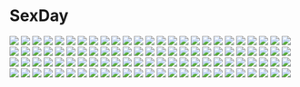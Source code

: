 # SexDay
![](https://konachan.com/image/f24c6e1573210da9ceda6c1015246564/Konachan.com%20-%20295738%20couch%20flowers%20night%20nobody%20nsmrtks%20original%20scenic.jpg)
![](https://konachan.com/image/948969b5a7667a1adc274e2827431789/Konachan.com%20-%20241465%20aqua_eyes%20ass%20blonde_hair%20book%20breasts%20cleavage%20diana_cavendish%20fairy%20little_witch_academia%20naked_shirt%20nopan%20shirt%20splish%20wand%20wink.jpg)
![](https://konachan.com/image/88290da29e8bda73f56904e9a170aefd/Konachan.com%20-%2064764%20blue_eyes%20mitsurugi_asuka%20nipple_slip%20panties%20red_hair%20ryohka%20short_hair%20underwear%20wizard_girl_ambitious.jpg)
![](https://konachan.com/image/e1585d39c290a6e97bd45d938cf4f9b1/Konachan.com%20-%2079242%20hatsune_miku%20miku_append%20twintails%20vocaloid.jpg)
![](https://konachan.com/image/c637ee2dd549ea6535038ba91b0c59b2/Konachan.com%20-%2079864%20animal_ears%20bell%20blonde_hair%20blue_eyes%20catboy%20catgirl%20choker%20collar%20fang%20kagamine_len%20kagamine_rin%20male%20vocaloid.jpg)
![](https://konachan.com/jpeg/c2fa8a2d6418eaf117d0587143f8c676/Konachan.com%20-%2086658%20ass%20brown_hair%20cameltoe%20green_eyes%20hoshii_miki%20idolmaster%20panties%20shimoigusa%20underwear.jpg)
![](https://konachan.com/jpeg/595c8847eb91ca400dde1dc8c575953a/Konachan.com%20-%2094232%20animal_ears%20chibi%20fang%20hat%20inubashiri_momiji%20tail%20touhou%20wolfgirl%20yume_shokunin.jpg)
![](https://konachan.com/jpeg/ce3f24201aa07916aaaa866e8008d5c3/Konachan.com%20-%20219694%20anthropomorphism%20ass%20kantai_collection%20kuzu_%28miduhana%29%20murakumo_%28kancolle%29%20panties%20pantyhose%20underwear.jpg)
![](https://konachan.com/jpeg/40035147f71b4c17146fa5d7e961684e/Konachan.com%20-%20167083%202girls%20blonde_hair%20blush%20braids%20brown_hair%20flowers%20glasses%20grass%20green_eyes%20hat%20hoshii_miki%20idolmaster%20long_hair%20rose%20short_hair%20shorts%20yellow_eyes.jpg)
![](https://konachan.com/image/dd9c3e153f820ab29369dc90504b444f/Konachan.com%20-%2026164%20animal%20bird%20blue%20mitsumi_misato%20panties%20penguin%20tagme%20underwear.jpeg)
![](https://konachan.com/image/23a2f9e41124bee8c0cbe183f75ef00a/Konachan.com%20-%2066062%20miwa_yoshikazu%20pantyhose%20polychromatic%20ribbons%20school_uniform%20signed%20tagme%20watermark.jpg)
![](https://konachan.com/jpeg/a8f3a33b9e39436d26daf4c937987c0d/Konachan.com%20-%20193150%20anthropomorphism%20blue_hair%20bra%20kantai_collection%20long_hair%20mikanmelon%20murakumo_%28kancolle%29%20panties%20pantyhose%20red_eyes%20underwear%20undressing%20white.jpg)
![](https://konachan.com/jpeg/f55cbb0c59c732f736ac0472fe2467e2/Konachan.com%20-%20288423%20bikini%20blue_eyes%20breasts%20cleavage%20fate_%28series%29%20garter_belt%20goggles%20katana%20long_hair%20purple_hair%20signed%20swimsuit%20sword%20twintails%20weapon%20yumi_yumi.jpg)
![](https://konachan.com/image/601783f06c2fc9b52b5c44fec7d0900b/Konachan.com%20-%20302475%20arknights%20bed%20breast_hold%20breasts%20exusiai_%28arknights%29%20halo%20huijin_zhi_ling%20nude%20pink_eyes%20pink_hair%20short_hair.jpg)
![](https://konachan.com/image/e063eda8a6109559814cc0093e3fd02a/Konachan.com%20-%20258829%20aqua_eyes%20eromanga-sensei%20fukuri%20gray_hair%20izumi_sagiri%20loli%20long_hair%20white.jpg)
![](https://konachan.com/image/2bd8ccc94573717ee9e3a0325c23008f/Konachan.com%20-%20202329%20aqua_eyes%20black_hair%20blonde_hair%20blue_eyes%20blue_hair%20group%20headband%20komichi_aya%20maid%20nopan%20orange_hair%20pantyhose%20purple_eyes%20red_eyes%20thighhighs%20wink.jpg)
![](https://konachan.com/jpeg/996ee52b2343bc6f988798bfed352bba/Konachan.com%20-%20186054%20aqua_hair%20blue_eyes%20book%20bunny%20gloves%20hassan_%28sink916%29%20hatsune_miku%20long_hair%20twintails%20vocaloid.jpg)
![](https://konachan.com/image/1bf6537446e91365ca773c6e9c4a3089/Konachan.com%20-%20256858%20ass%20goth-loli%20gray_hair%20idolmaster%20kanzaki_ranko%20lolita_fashion%20panties%20purple_eyes%20thighhighs%20twinameless%20twintails%20underwear.jpg)
![](https://konachan.com/jpeg/c3a391859c6be224e102dd9ed8c527a0/Konachan.com%20-%20281937%20armor%20brown_eyes%20brown_hair%20chain%20corset%20dress%20irua%20long_hair%20magic%20mono_garnet_rebel%20shadowverse%20techgirl.jpg)
![](https://konachan.com/image/f97444cd77fe4cb25776b650cdd7ddac/Konachan.com%20-%20186401%20animal_ears%20black_hair%20blonde_hair%20breasts%20bunny_ears%20bunnygirl%20inue_shinsuke%20nipples%20pantyhose%20pink_hair%20tail.jpg)
![](https://konachan.com/jpeg/b19005a493b6a756692bb367dd13ecb9/Konachan.com%20-%2096131%20blonde_hair%20boots%20chain%20drink%20gun%20hat%20mahou_shoujo_madoka_magica%20thighhighs%20tomoe_mami%20weapon.jpg)
![](https://konachan.com/image/80a2a83d8552d87d107fc14501b104b4/Konachan.com%20-%20147865%20animal_ears%20ass%20bunny_ears%20bunnygirl%20censored%20charlotte_e_yeager%20dildo%20group%20male%20panties%20pussy%20strike_witches%20tagme%20underwear.jpg)
![](https://konachan.com/image/71ecbc262ace65735a94c9cc1e02fa05/Konachan.com%20-%20220494%20anthropomorphism%20bismarck_%28kancolle%29%20group%20kantai_collection%20pantyhose%20ro-500_%28kancolle%29%20school_uniform%20ssamjang_%28misosan%29%20thighhighs%20uniform.jpg)
![](https://konachan.com/jpeg/4613948df889aca9de2ea3c9c2dd1ef2/Konachan.com%20-%2060862%20green%20hayate_no_gotoku%20katsura_hinagiku%20nude%20vector.jpg)
![](https://konachan.com/image/f14228f5cb60419b0416c19f49777b16/Konachan.com%20-%2067157%20aisaka_taiga%20cropped%20scan%20toradora.jpg)
![](https://konachan.com/image/fff19a1c7d9427872667849f039d4294/Konachan.com%20-%20104200%20cat_smile%20kagamine_len%20kagamine_rin%20male%20music%20vocaloid.jpg)
![](https://konachan.com/jpeg/beb7f0145b5536e4d00d953610346467/Konachan.com%20-%20239703%20apron%20ass%20beretta_%28x-overd%29%20blonde_hair%20breasts%20cameltoe%20mogu%20panties%20short_hair%20techgirl%20thighhighs%20underwear%20x-overd%20yellow_eyes.jpg)
![](https://konachan.com/image/d2e4c7443860e354d0e52f73c20fd107/Konachan.com%20-%20143335%20animal%20aqua_hair%20ass%20bikini%20bird%20breasts%20gloves%20goggles%20gray_hair%20group%20navel%20original%20penguin%20ponytail%20red_eyes%20shorts%20swimsuit%20torisan%20water%20wink.jpg)
![](https://konachan.com/image/22cf74dc84450600cefc5100f8fd9718/Konachan.com%20-%2083004%202girls%20blonde_hair%20blush%20brown_hair%20close%20hakurei_reimu%20japanese_clothes%20kirisame_marisa%20miko%20touhou%20witch.jpg)
![](https://konachan.com/image/1adfcfc202c977b452feff1e27711833/Konachan.com%20-%2010292%20brown_hair%20building%20food%20gagraphic%20logo%20orange_eyes%20school_uniform%20shirayuki_shoushirou%20short_hair%20skirt%20tree%20watermark.jpg)
![](https://konachan.com/image/8ed5f6a412b6bfe0c4b64d8435249624/Konachan.com%20-%2034516%20hatsune_miku%20vocaloid.jpg)
![](https://konachan.com/image/658a459f81d57c597d1e0af11d1e2979/Konachan.com%20-%2029194%202girls%20barefoot%20bikini%20black_hair%20blue_eyes%20blush%20bow%20choker%20flat_chest%20long_hair%20navel%20pink_eyes%20pink_hair%20short_hair%20swimsuit%20twintails%20yuri.jpg)
![](https://konachan.com/jpeg/140c40d81a0742064a1d8fd02b6f219c/Konachan.com%20-%20275499%202girls%20bell%20blue_eyes%20blush%20boots%20bow%20cape%20christmas%20dress%20fang%20foxgirl%20goth-loli%20gray_hair%20headdress%20long_hair%20original%20ponytail%20shikito%20tail%20waifu2x.jpg)
![](https://konachan.com/image/69bf3bc170a298b3f595d8de777240b9/Konachan.com%20-%20267087%20barefoot%20bikini%20black_hair%20blush%20brown_eyes%20brown_hair%20bubbles%20chibi%20group%20k-on%21%20long_hair%20scan%20short_hair%20skirt%20suzuki_jun%20swimsuit%20twintails%20wink.jpg)
![](https://konachan.com/jpeg/24eeb43f25ca8066c5ff8b0aa198d005/Konachan.com%20-%20235685%20animal%20ass%20bunnygirl%20cat%20chomusuke%20close%20cropped%20kono_subarashii_sekai_ni_shukufuku_wo%21%20tail%20tony_guisado%20waifu2x%20yunyun_%28konosuba%29.jpg)
![](https://konachan.com/image/21e7222dc767e7400b51248328589028/Konachan.com%20-%20296897%202girls%20apple%20bed%20bell%20bodysuit%20breasts%20bunnygirl%20candy%20chocolate%20christmas%20cleavage%20collar%20food%20fruit%20hat%20navel%20original%20pantyhose%20red_eyes%20skirt.jpg)
![](https://konachan.com/image/b77fe1feee17e93525c9798ae4336c68/Konachan.com%20-%2064449%20romeo%20romeo_x_juliet.jpg)
![](https://konachan.com/image/d94a5491d7f382cdca82300a23d61c72/Konachan.com%20-%2042826%20building%20grass%20kumo_no_mukou_yakusoku_no_basho%20landscape%20nobody%20scenic%20water.jpg)
![](https://konachan.com/image/aa65a860429cc3dee937ac81dcf45e85/Konachan.com%20-%20285221%20bakemonogatari%20hammer_%28sunset_beach%29%20kanbaru_suruga%20monogatari_%28series%29.jpg)
![](https://konachan.com/jpeg/b881bd4ebc63d8939860e030d0fa3740/Konachan.com%20-%20141190%20black_hair%20blue_eyes%20blush%20game_cg%20goka_michiru%20gray_hair%20long_hair%20male%20mibu_tsubaki%20school_uniform%20short_hair%20skirt%20sky%20stockings%20tree%20yellow_eyes.jpg)
![](https://konachan.com/image/5135f35e3daa796c2dd963e5c4f4cf13/Konachan.com%20-%20229321%20blue_eyes%20blue_hair%20building%20gloves%20hat%20lee_%28saraki%29%20original%20saraki.jpg)
![](https://konachan.com/image/9cec5d46a6fdd71def6f2f108660ef03/Konachan.com%20-%2018349%20flowers%20himura_kenshin%20japanese_clothes%20kamiya_kaoru%20male%20rurouni_kenshin%20scar.jpg)
![](https://konachan.com/image/aa7aab98de21ffa1f718f896130420e5/Konachan.com%20-%20166400%20date_a_live%20horns%20itsuka_kotori%20japanese_clothes%20long_hair%20red_eyes%20red_hair%20ribbons%20tagme_%28artist%29%20watermark.jpg)
![](https://konachan.com/image/f98dd45c3b49c009f48f34cafbba37aa/Konachan.com%20-%20201266%20bow%20choker%20collar%20feathers%20gray%20kneehighs%20krul_tepes%20long_hair%20owari_no_seraph%20pink_hair%20pointed_ears%20ribbons%20satorixxx%20twintails%20vampire.jpg)
![](https://konachan.com/image/01700cf8432c4f96a943bd2182a103c2/Konachan.com%20-%207334%20gagraphic%20japanese_clothes%20koyama_hirokazu%20logo%20miko%20sword%20watermark%20weapon.jpg)
![](https://konachan.com/jpeg/e7217aaaccb273b61d1314c96f8707c4/Konachan.com%20-%2099944%20blue_eyes%20brown_hair%20clouds%20kamimura_chika%20kouzaka_kouhei%20sisters%20sky%20white.jpg)
![](https://konachan.com/image/ef8c623d8cbd4b1a0c8b4267ef86becd/Konachan.com%20-%20157750%20bell%20cameltoe%20food%20hyakka_ryouran_samurai_girls%20naoe_kanetsugu%20scan%20thighhighs%20underwear.jpg)
![](https://konachan.com/image/278abc8d7900fda2af0c8776b425862e/Konachan.com%20-%20248889%20aircraft%20annin_musou%20anthropomorphism%20brown_hair%20clouds%20japanese_clothes%20kantai_collection%20sky%20taiyou_%28kancolle%29%20translation_request%20water.jpg)
![](https://konachan.com/jpeg/3f776f81e7c30c4d31fc4f1d5a743eab/Konachan.com%20-%20307306%202girls%20bikini%20blonde_hair%20flandre_scarlet%20ponytail%20purple_hair%20red_eyes%20remilia_scarlet%20sinzan%20sketch%20swimsuit%20touhou%20vampire%20water%20wings.jpg)
![](https://konachan.com/jpeg/d74256ac607dacd43201a1625d6fefb1/Konachan.com%20-%20208773%20blonde_hair%20blue_eyes%20blush%20breasts%20censored%20cum%20fellatio%20game_cg%20hulotte%20ikegami_akane%20long_hair%20nipples%20school_swimsuit%20swimsuit%20yagami_serika.jpg)
![](https://konachan.com/image/9305326649ee10d27fd62e25a8130e03/Konachan.com%20-%2031589%20blue_eyes%20blush%20breasts%20censored%20favorite%20fellatio%20game_cg%20gray_hair%20happy_margaret%21%20kokonoka%20nipples%20penis%20rindou_saki%20wet.jpg)
![](https://konachan.com/image/4b35b0424f2be32f27ea39fd7e3b90ff/Konachan.com%20-%20169998%20aqua_eyes%20aqua_hair%20barefoot%20dress%20hakusai%20hatsune_miku%20jpeg_artifacts%20long_hair%20twintails%20vocaloid.jpg)
![](https://konachan.com/jpeg/f0935b91629a9fa27c0a0a6dc00eafd5/Konachan.com%20-%20257255%20andrea_doria%20bell%20boots%20breasts%20christmas%20cleavage%20corset%20group%20hat%20headdress%20jianren%20lexington%20pantyhose%20santa_costume%20santa_hat%20tirpitz.jpg)
![](https://konachan.com/image/cdcd52f0856bf22b4258bf0593003972/Konachan.com%20-%20107495%20animal_ears%20black_hair%20blue_eyes%20catgirl%20izumi_tsubasu%20panties%20short_hair%20tail%20thighhighs%20underwear.jpg)
![](https://konachan.com/image/c093847f7f4891b2c085fc73689946c8/Konachan.com%20-%20213180%20armor%20artoria_pendragon_%28all%29%20blonde_hair%20bow%20fate_%28series%29%20fate_unlimited_codes%20flowers%20petals%20ponytail%20saber%20saber_lily%20sword%20weapon%20yeluno_meng.jpg)
![](https://konachan.com/image/c5ee78ac4bdd148d8b9770453f63b1f5/Konachan.com%20-%2024651%20tagme%20white.jpg)
![](https://konachan.com/jpeg/14fdffe833c4fcab23347a914963e8f7/Konachan.com%20-%20174994%20anthropomorphism%20black_hair%20blush%20breasts%20brown_eyes%20cleavage%20crossover%20headband%20japanese_clothes%20kazenokaze%20long_hair%20miko%20skirt%20thighhighs.jpg)
![](https://konachan.com/image/0c766549cffd5ef4de52831a999d6d5f/Konachan.com%20-%20304642%202girls%20blue_eyes%20brown_hair%20camera%20clouds%20long_hair%20pink_hair%20red_eyes%20shirt%20sky%20water%20yuigahama_yui%20yukinoshita_yukino%20yuuki_mix.jpg)
![](https://konachan.com/image/f4debecee9888fc071dc77296ee19bb0/Konachan.com%20-%20201478%20brown_hair%20masariro%20mecha%20original%20pixiv_fantasia%20weapon.jpg)
![](https://konachan.com/image/da2c917f2acf54e3b33d84c542cd04fd/Konachan.com%20-%2035333%20minakami_sakuya%20sister_princess.jpg)
![](https://konachan.com/image/88eef79d2b48c86938db2af1b271e641/Konachan.com%20-%20124624%20blush%20chibi%20group%20hat%20hijiri_byakuren%20japanese_clothes%20kochiya_sanae%20magic%20miko%20mima%20ryoki_%288bit%29%20shikieiki_yamaxanadu%20touhou%20wings.jpg)
![](https://konachan.com/jpeg/c8c59b5605e0517b1cd04d81071bc73c/Konachan.com%20-%20134679%20censored%20cura%20game_cg%20himemiya%20lose%20monobeno.jpg)
![](https://konachan.com/image/a0264a2661c31d3c4d209100666133fe/Konachan.com%20-%20127385%20animal%20bow%20dress%20group%20hakurei_reimu%20hat%20kirisame_marisa%20kochiya_sanae%20miko%20mishaguji%20moriya_suwako%20ofuda%20snake%20touhou%20utarion%20witch%20yasaka_kanako.jpg)
![](https://konachan.com/image/0408a35b2ec1892cca59a12533a7878d/Konachan.com%20-%2060087%20ass%20blonde_hair%20blue_eyes%20censored%20cum%20hyakko%20kageyama_torako%20panties%20pikachi%20ponytail%20underwear.jpg)
![](https://konachan.com/image/cef06b2d9cfc631350a0f2989a2b1702/Konachan.com%20-%2076073%20taneshima_popura%20working%21%21.jpg)
![](https://konachan.com/jpeg/28a6a0a62fadd044143419aac256a1c1/Konachan.com%20-%20147196%20blush%20breasts%20brown_hair%20censored%20chikotam%20cum%20game_cg%20marmalade%20no_bra%20nopan%20open_shirt%20pantyhose%20purple_eyes%20pussy%20school_uniform%20torn_clothes.jpg)
![](https://konachan.com/image/4134347a456e10adfd592f748762f0e5/Konachan.com%20-%20221264%20aqua_eyes%20aqua_hair%20ass%20blush%20hatsune_miku%20kagamine_len%20kazu-chan%20loli%20long_hair%20nosebleed%20thighhighs%20twintails%20underwear%20vocaloid.jpg)
![](https://konachan.com/image/ecefb1cc3b48618815ca1c882cf9162d/Konachan.com%20-%20163599%20aladdin_%28magi%29%20funko_%28monarin%29%20magi_the_labyrinth_of_magic%20scenic%20sky.jpg)
![](https://konachan.com/image/7a7f95263c333ef6967f22785681d4d3/Konachan.com%20-%209669%20gotoh_keiji%20kiddy_grade%20tweedledee.jpg)
![](https://konachan.com/image/6f8cdc24002e94a9a81936185d346070/Konachan.com%20-%20229745%20aliasing%20aqua_eyes%20ayase_eri%20blonde_hair%20blush%20bow%20breasts%20cleavage%20drink%20long_hair%20necklace%20ponytail%20white%20wristwear%20yomotsuka_tsukasa.jpg)
![](https://konachan.com/jpeg/0e29a3346d0b54263a5693f586651b02/Konachan.com%20-%20146418%20black_hair%20blonde_hair%20blue_hair%20brown_hair%20green_hair%20group%20headphones%20kano_shuuya%20kido_tsubomi%20long_hair%20orange_hair%20short_hair%20twintails%20vocaloid.jpg)
![](https://konachan.com/jpeg/f99fabf2417339ff0ffd9df3997f70ea/Konachan.com%20-%20280121%20anthropomorphism%20bed%20blush%20breasts%20close%20dark_skin%20kantai_collection%20musashi_%28kancolle%29%20nipples%20nude%20ponytail%20red_eyes%20white_hair%20yunamaro.jpg)
![](https://konachan.com/image/941e70fd413329b03cc84bc1898fb7c8/Konachan.com%20-%20132460%20aqua_eyes%20blonde_hair%20blue_hair%20chibi%20fang%20hajime%20hatsune_miku%20kagamine_len%20kagamine_rin%20male%20skirt%20tie%20twintails%20vocaloid.jpg)
![](https://konachan.com/image/0058a5d779eac708dea8311235da371d/Konachan.com%20-%2030239%20konpaku_youmu%20nonoko%20touhou.jpg)
![](https://konachan.com/image/32dcae4d9da49e4e6bb461eff00cf522/Konachan.com%20-%20229816%20armor%20blue_eyes%20braids%20crossover%20fujimo_ruru%20gloves%20hat%20kneehighs%20knife%20long_hair%20male%20red_eyes%20samurai%20scarf%20skirt%20sword%20thighhighs%20trap%20weapon.jpg)
![](https://konachan.com/image/773c3a1a69bec7c52a90e752a2293696/Konachan.com%20-%20149700%20culture_japan%20glasses%20hoshikawa_kanata%20iizuki_tasuku%20school_uniform%20thighhighs.jpg)
![](https://konachan.com/jpeg/00cf6d4c54924d2c14a3da46cf2ef62c/Konachan.com%20-%2043988%20anthropomorphism%20groudon%20pokemon.jpg)
![](https://konachan.com/jpeg/2c85f48e6ec6ac5abc006497d0bcb7bd/Konachan.com%20-%20285938%20ass%20blonde_hair%20bodysuit%20boots%20breasts%20cameltoe%20clouds%20dark_magician_girl%20green_eyes%20headdress%20long_hair%20mage%20skirt%20sky%20staff%20upskirt%20yu-gi-oh.jpg)
![](https://konachan.com/image/9da623b3f2b68f0fa254a58e896e6d55/Konachan.com%20-%20280161%20building%20city%20heriki_%28trkj%29%20original%20polychromatic%20tree.jpg)
![](https://konachan.com/image/ed50f3ed0a21cf754059e546712c4b17/Konachan.com%20-%2084908%20archetype_earth%20arcueid_brunestud%20blonde_hair%20long_hair%20red_eyes%20shingetsutan_tsukihime%20shiro_tsumekusa.jpg)
![](https://konachan.com/image/a5ec6817f3bad96dd341d1d06deae150/Konachan.com%20-%2012471%20bikini%20goshuushou-sama_ninomiya-kun%20swimsuit%20tsukimura_mayu.jpg)
![](https://konachan.com/image/3a1f2f79d10dec144880a61fcd62f857/Konachan.com%20-%20227224%20aliasing%20animal%20aqua_eyes%20dress%20fish%20headdress%20kousaka_honoka%20love_live%21_school_idol_project%20orange_hair%20shiina_kuro%20underwater%20water.jpg)
![](https://konachan.com/jpeg/976af7ea75b37b6283ad88c4eeccd7ac/Konachan.com%20-%20229864%20building%20city%20clouds%20front_wing%20game_cg%20grisaia_no_zankou%20mirror%20nobody%20reflection%20scenic%20sky%20tagme_%28artist%29.jpg)
![](https://konachan.com/image/baade56c605555f2f92b1aa6c5317349/Konachan.com%20-%2044995%20amatsu_touko%20calendar%20marginal_skip%20misagiri_kanade%20mitha%20miyazaki_yukina%20neithright_heithlover%20sheila_el_elise.jpg)
![](https://konachan.com/image/c8c2ab9aa420a441fccd1ad4b2fcdcee/Konachan.com%20-%2010057%20blonde_hair%20blue_eyes%20christmas%20miyauchi_lemmy%20thighhighs%20to_heart%20wink%20zen.jpg)
![](https://konachan.com/jpeg/0af5ddb5a4089f755697f6c195e87cdd/Konachan.com%20-%20224089%20blonde_hair%20blue_eyes%20dress%20elbow_gloves%20flowers%20gloves%20gradient%20loli%20pantyhose%20pink%20ribbons%20tagme_%28artist%29%20thighhighs%20twintails%20vert%20waifu2x.jpg)
![](https://konachan.com/image/4c7502a5c673fac24907bb9e9ddc7de6/Konachan.com%20-%20236123%20black_eyes%20black_hair%20furai%20group%20long_hair%20male%20naruse_jun%20nitou_natsuki%20petals%20sakagami_takumi%20school_uniform%20short_hair%20skirt%20tasaki_daiki.jpg)
![](https://konachan.com/image/a97fa1d3381ed547e9a312ac51b44398/Konachan.com%20-%20125837%20armor%20caius_ballad%20final_fantasy%20final_fantasy_xiii%20lightning_farron%20noel_kreiss%20paddra_nsu-yeul%20serah_farron%20sword%20thighhighs%20weapon.jpg)
![](https://konachan.com/image/e8ea71c93a895d87338ebf17e3aef5b3/Konachan.com%20-%20283268%20aliasing%20anthropomorphism%20azur_lane%20blush%20breasts%20gray_hair%20group%20long_hair%20nipples%20nude%20penis%20pussy%20rak_%28kuraga%29%20red_eyes%20sex%20twintails%20uncensored.jpg)
![](https://konachan.com/jpeg/da1ac2ebb4d67e08addf639d4753a7b0/Konachan.com%20-%20201590%20blush%20building%20city%20close%20gray_hair%20isla_%28plastic_memories%29%20long_hair%20night%20pink_eyes%20plastic_memories%20polychromatic%20suppakarn_prakobkij%20tie.jpg)
![](https://konachan.com/image/ce0de601627fa08057625139b579f02a/Konachan.com%20-%2042818%20nanase_narue%20narue_no_sekai%20yagi_hajime.jpg)
![](https://konachan.com/image/a05db3148bf2bb93c54435baf07255fd/Konachan.com%20-%20134653%20chainsaw%20corvette_%28koru%29%20green_eyes%20long_hair%20navel%20original%20red_hair%20skirt%20thighhighs%20twintails%20underboob%20weapon.jpg)
![](https://konachan.com/image/77a4b960e4df8381c5b6cc7472963994/Konachan.com%20-%20134703%20flowers%20hatsune_miku%20original%20penchop%20short_hair%20vocaloid.jpg)
![](https://konachan.com/image/f05e56b60a31792e144d56e8c72197c6/Konachan.com%20-%206031%20gainax%20gun%20tengen_toppa_gurren_lagann%20weapon%20yoko_littner.jpg)
![](https://konachan.com/image/edc776a76c7fc81454fc4fff574a6572/Konachan.com%20-%2034745%20aquaplus%20leaf%20mitsumi_misato%20silfa%20to_heart%20to_heart_2%20to_heart_2_another_days.jpg)
![](https://konachan.com/image/977afece650c10f737b85f4bcd84ded5/Konachan.com%20-%2080513%20animal_ears%20asobi_ni_iku_yo%21%20bell%20bodysuit%20catgirl%20eris_%28asobi_ni_iku_yo%21%29%20red_eyes%20tail%20takeda_yukimura%20thighhighs%20water%20wet.jpg)
![](https://konachan.com/image/7825799fc80169bb5374ef44712abef5/Konachan.com%20-%20196272%202girls%20akemi_homura%20black_hair%20building%20chinese_clothes%20chinese_dress%20fireworks%20kaname_madoka%20long_hair%20night%20pink_hair%20signed%20sky%20stars%20water.jpg)
![](https://konachan.com/image/bc7be7c1b5855fa54a92f1ceb84ab310/Konachan.com%20-%20281620%202girls%20blonde_hair%20bow%20braids%20brown_hair%20flowers%20hakurei_reimu%20hat%20kirisame_marisa%20long_hair%20miko%20piyokichi%20shoujo_ai%20sleeping%20touhou%20witch_hat.jpg)
![](https://konachan.com/jpeg/b243df5122377ecd785146fc440dd280/Konachan.com%20-%20288834%20anus%20ass%20blush%20censored%20hana_%28xenoblade%29%20long_hair%20nipples%20purple_hair%20pussy%20rogia%20scarf%20spread_pussy%20torn_clothes%20xenoblade%20yellow_eyes.jpg)
![](https://konachan.com/jpeg/cfc2a4d366210b20b61cea2c45089bbc/Konachan.com%20-%2033090%20goshuushou-sama_ninomiya-kun%20houjou_reika%20maid%20school_uniform.jpg)
